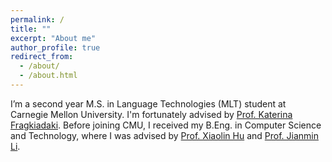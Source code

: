 ```yaml
---
permalink: /
title: ""
excerpt: "About me"
author_profile: true
redirect_from: 
  - /about/
  - /about.html
---
```


I’m a second year M.S. in Language Technologies (MLT) student at Carnegie Mellon University. I'm fortunately advised by [Prof. Katerina Fragkiadaki](https://www.cs.cmu.edu/~katef/). Before joining CMU, I received my B.Eng. in Computer Science and Technology, where I was advised by [Prof. Xiaolin Hu](http://www.xlhu.cn/) and [Prof. Jianmin Li](http://www.cs.tsinghua.edu.cn/publish/csen/4623/2010/20101225164517300815523/20101225164517300815523_.html).
